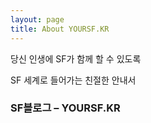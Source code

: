 ```yaml
---
layout: page
title: About YOURSF.KR
---
```

당신 인생에 SF가 함께 할 수 있도록

SF 세계로 들어가는 친절한 안내서

### SF블로그 – YOURSF.KR

